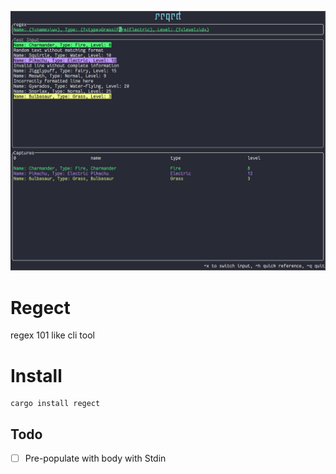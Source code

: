 ![Example](./example.png)

# Regect

regex 101 like cli tool

# Install

```
cargo install regect
```

## Todo

- [ ] Pre-populate with body with Stdin
